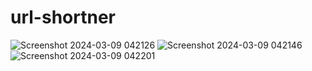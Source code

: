 # url-shortner
![Screenshot 2024-03-09 042126](https://github.com/anamelahi/url-shortner/assets/95031187/c0fc3c1e-c943-44f1-abec-d5f5de4ca734)
![Screenshot 2024-03-09 042146](https://github.com/anamelahi/url-shortner/assets/95031187/22d2557a-dc9b-4741-a3cb-89a5c2b76c53)
![Screenshot 2024-03-09 042201](https://github.com/anamelahi/url-shortner/assets/95031187/44db8e22-d0ca-4d98-acf7-f7dac2c3e657)

